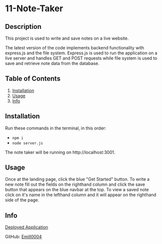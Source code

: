 # 11-Note-Taker

  ## Description
  This project is used to write and save notes on a live website. 

  The latest version of the code implements backend functionality with express.js and the file system. Express.js is used to run the application on a live server and handles GET and POST requests while file system is used to save and retrieve note data from the database.

  ## Table of Contents
  1. [Installation](#installation)
  2. [Usage](#usage)
  3. [Info](#info)
  
  ## Installation
  Run these commands in the terminal, in this order:
  * `npm i`
  * `node server.js`
  
  The note taker will be running on http://localhost:3001.

  ## Usage
  Once at the landing page, click the blue "Get Started" button. To write a new note fill out the fields on the righthand column and click the save button that appears on the blue navbar at the top. To view a saved note click on it's name in the lefthand column and it will appear on the righthand side of the page.

  ## Info
  
  [Deployed Application]((https://agile-castle-87281-8de3b48131e7.herokuapp.com/)https://agile-castle-87281-8de3b48131e7.herokuapp.com/)

  GitHub: [Emill0004](https://github.com/Emill0004)
